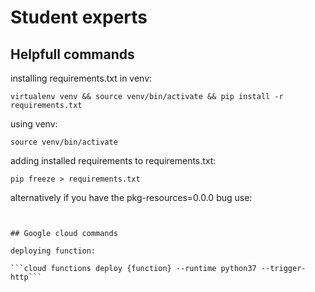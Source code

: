 # Student experts

## Helpfull commands

installing requirements.txt in venv:

```virtualenv venv && source venv/bin/activate && pip install -r requirements.txt```

using venv:

```source venv/bin/activate```

adding installed requirements to requirements.txt:

```pip freeze > requirements.txt```

alternatively if you have the pkg-resources=0.0.0 bug use:

```pip freeze | grep -v "pkgresources" > requirements.txt


## Google cloud commands

deploying function:

```cloud functions deploy {function} --runtime python37 --trigger-http```


